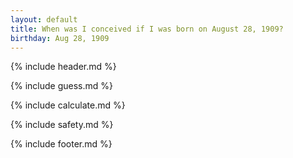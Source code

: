 ```yaml
---
layout: default
title: When was I conceived if I was born on August 28, 1909?
birthday: Aug 28, 1909
---
```


{% include header.md %}

{% include guess.md %}

{% include calculate.md %}

{% include safety.md %}

{% include footer.md %}



